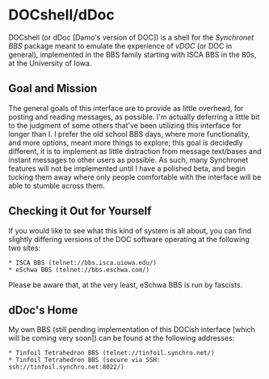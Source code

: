 # DOCshell/dDoc

DOCshell (or dDoc [Damo's version of DOC]) is a shell for the _Synchronet
BBS_ package meant to emulate the experience of _vDOC_ (or DOC in general),
implemented in the BBS family starting with ISCA BBS in the 80s, at
the University of Iowa.

## Goal and Mission

The general goals of this interface are to provide as little overhead,
for posting and reading messages, as possible.  I'm actually deferring a
little bit to the judgment of some others that've been utilizing this
interface for longer than I.  I prefer the old school BBS days, where
more functionality, and more options, meant more things to explore; this
goal is decidedly different, it is to implement as little distraction
from message text/bases and instant messages to other users as possible.
As such, many Synchronet features will not be implemented until I have a
polished beta, and begin tucking them away where only people comfortable
with the interface will be able to stumble across them.

## Checking it Out for Yourself

If you would like to see what this kind of system is all about, you can
find slightly differing versions of the DOC software operating at the
following two sites:

	* ISCA BBS (telnet://bbs.isca.uiowa.edu/)
	* eSchwa BBS (telnet://bbs.eschwa.com/)

Please be aware that, at the very least, eSchwa BBS is run by fascists.

## dDoc's Home

My own BBS (still pending implementation of this DOCish interface [which
will be coming very soon]) can be found at the following addresses:

	* Tinfoil Tetrahedron BBS (telnet://tinfoil.synchro.net/)
	* Tinfoil Tetrahedron BBS (secure via SSH: ssh://tinfoil.synchro.net:8022/)

